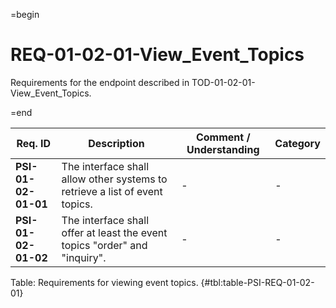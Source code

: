 =begin

# REQ-01-02-01-View_Event_Topics

Requirements for the endpoint described in TOD-01-02-01-View_Event_Topics.

=end

| Req. ID | Description | Comment / Understanding | Category |
| ------- | ----------- | ----------------------- | -------- |
| __PSI-01-02-01-01__ | The interface shall allow other systems to retrieve a list of event topics. | - | - |
| __PSI-01-02-01-02__ | The interface shall offer at least the event topics "order" and "inquiry". | - | - |

Table: Requirements for viewing event topics. {#tbl:table-PSI-REQ-01-02-01}
